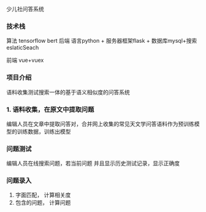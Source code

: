 少儿社问答系统
### 技术栈 
算法 tensorflow bert
后端 语言python + 服务器框架flask + 数据库mysql+搜索eslaticSeach

前端 vue+vuex

### 项目介绍
语料收集测试搜索一体的基于语义相似度的问答系统
### 1. 语料收集，在原文中提取问题
编辑人员在文章中提取问答对，合并网上收集的常见天文学问答语料作为预训练模型的训练数据，训练出模型
### 问题测试
编辑人员在线搜索问题，若当前问题
并且显示历史测试记录，显示正确度
### 问题录入


<!-- 文章与问题的相关程度 -->
1. 字面匹配， 计算相关度
2. 包含的问题， 计算问题